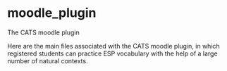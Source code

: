 # moodle_plugin
The CATS moodle plugin


Here are the main files associated with the CATS moodle plugin, in which registered students can practice ESP vocabulary with the help of a large number of natural contexts. 
